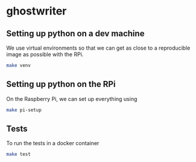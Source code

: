 # ghostwriter

## Setting up python on a dev machine

We use virtual environments so that we can get as close to a reproducible
image as possible with the RPi. 

```bash
make venv
```

## Setting up python on the RPi

On the Raspberry Pi, we can set up everything using

```bash
make pi-setup
```

## Tests

To run the tests in a docker container 

```bash
make test
```


